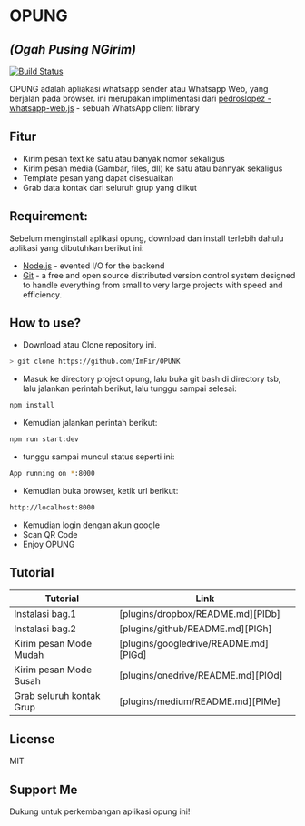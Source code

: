 # OPUNG
## _(Ogah Pusing NGirim)_


[![Build Status](https://travis-ci.org/joemccann/dillinger.svg?branch=master)](https://travis-ci.org/joemccann/dillinger)

OPUNG adalah apliakasi whatsapp sender atau Whatsapp Web, yang berjalan pada browser. ini merupakan implimentasi dari [pedroslopez - whatsapp-web.js](https://github.com/pedroslopez/whatsapp-web.js/) - sebuah WhatsApp client library 

## Fitur

- Kirim pesan text ke satu atau banyak nomor sekaligus
- Kirim pesan media (Gambar, files, dll) ke satu atau bannyak sekaligus
- Template pesan yang dapat disesuaikan
- Grab data kontak dari seluruh grup yang diikut

## Requirement:

Sebelum menginstall aplikasi opung, download dan install terlebih dahulu aplikasi yang dibutuhkan berikut ini:

- [Node.js](https://nodejs.org/en/) - evented I/O for the backend
- [Git](https://git-scm.com/) - a free and open source distributed version control system designed to handle everything from small to very large projects with speed and efficiency.


## How to use?

- Download atau Clone repository ini.

```sh
> git clone https://github.com/ImFir/OPUNK
```
- Masuk ke directory project opung, lalu buka git bash di directory tsb, lalu jalankan perintah berikut, lalu tunggu sampai selesai:

```sh
npm install 
```
- Kemudian jalankan perintah berikut:
```sh
npm run start:dev 
```
- tunggu sampai muncul status seperti ini:
```sh
App running on *:8000 
```
- Kemudian buka browser, ketik url berikut:
```sh
http://localhost:8000 
```
- Kemudian login dengan akun google
- Scan QR Code
- Enjoy OPUNG

## Tutorial

| Tutorial | Link |
| ------ | ------ |
| Instalasi bag.1 | [plugins/dropbox/README.md][PlDb] |
| Instalasi bag.2 | [plugins/github/README.md][PlGh] |
| Kirim pesan Mode Mudah | [plugins/googledrive/README.md][PlGd] |
| Kirim pesan Mode Susah | [plugins/onedrive/README.md][PlOd] |
| Grab seluruh kontak Grup | [plugins/medium/README.md][PlMe] |


## License

MIT

## Support Me
Dukung untuk perkembangan aplikasi opung ini!
